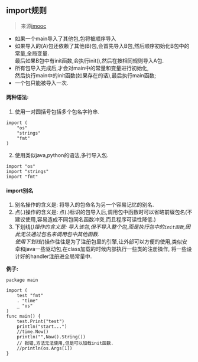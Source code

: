 ## import规则
> 来源[imooc](https://www.imooc.com/video/16850)

* 如果一个main导入了其他包,包将被顺序导入
* 如果导入的(A)包还依赖了其他(B)包,会首先导入B包,然后顺序初始化B包中的常量,全局变量.  
  最后如果B包中有init函数,会执行init(),然后在按相同规则导入A包.
* 所有包导入完成后,才会对main中的常量和变量进行初始化,  
  然后执行main中的init函数(如果存在的话),最后执行main函数;
* 一个包只能被导入一次.

#### 两种语法:

1. 使用一对圆括号包括多个包名字符串.
```
import (
	"os"
	"strings"
	"fmt"
)
```

2. 使用类似java,python的语法,多行导入包.
```
import "os"
import "strings"
import "fmt"
```

#### import别名

1. 别名操作的含义是: 将导入的包命名为另一个容易记忆的别名.
2. 点(.)操作的含义是: 点(.)标识的包导入后,调用包中函数时可以省略前缀包名(不建议使用,容易造成不同包同名函数冲突,而且程序可读性降低.)
3. 下划线(_)操作的含义是: 导入该包,但不导入整个包,而是执行包中的`init函数`,因此无法通过包名来调用包中其他函数.  
    使用下划线(_)操作往往是为了注册包里的引擎,让外部可以方便的使用,类似安卓和java一些驱动包,在class加载的时候内部执行一些类的注册操作,
    将一些设计好的handler注册进全局常量中.  
    
**例子:**
```
package main

import (
	test "fmt"
	. "time"
	_ "os"
)
func main() {
	test.Print("test")
	println("start...")
	//time.Now()
	println("",Now().String())
	// 报错,方法无法使用,但是可以加载init函数.
	//println(os.Args[1])
}
```